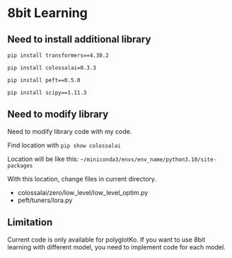 # 8bit Learning

## Need to install additional library

`pip install transformers==4.30.2`

`pip install colossalai=0.3.3`

`pip install peft==0.5.0`

`pip install scipy==1.11.3`


## Need to modify library

Need to modify library code with my code.

Find location with `pip show colossalai`

Location will be like this: `~/miniconda3/envs/env_name/python3.10/site-packages`

With this location, change files in current directory.

- colossalai/zero/low_level/low_level_optim.py
- peft/tuners/lora.py

## Limitation

Current code is only available for polyglotKo.
If you want to use 8bit learning with different model, you need to implement code for each model.